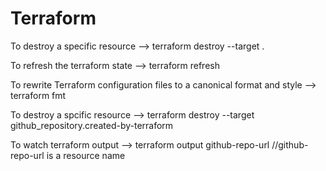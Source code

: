 # Terraform

To destroy a specific resource 
--> terraform destroy --target <ResourceType>.<ResourceName>

To refresh the terraform state
--> terraform refresh

To rewrite Terraform configuration files to a canonical format and style
--> terraform fmt

To destroy a spcific resource 
--> terraform destroy --target github_repository.created-by-terraform

To watch terraform output 
--> terraform output github-repo-url  //github-repo-url is a resource name